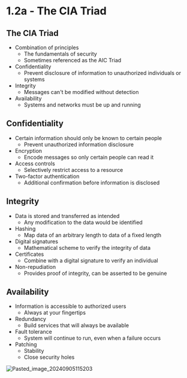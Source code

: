 # 1.2a - The CIA Triad
## The CIA Triad
- Combination of principles
	- The fundamentals of security
	- Sometimes referenced as the AIC Triad
- Confidentiality
	- Prevent disclosure of information to unauthorized individuals or systems
- Integrity
	- Messages can't be modified without detection
- Availability
	- Systems and networks must be up and running
## Confidentiality
- Certain information should only be known to certain people
	- Prevent unauthorized information disclosure
- Encryption
	- Encode messages so only certain people can read it
- Access controls
	- Selectively restrict access to a resource
- Two-factor authentication
	- Additional confirmation before information is disclosed
## Integrity
- Data is stored and transferred as intended
	- Any modification to the data would be identified
- Hashing
	- Map data of an arbitrary length to data of a fixed length
- Digital signatures
	- Mathematical scheme to verify the integrity of data
- Certificates
	- Combine with a digital signature to verify an individual
- Non-repudiation
	- Provides proof of integrity, can be asserted to be genuine
## Availability
- Information is accessible to authorized users
	- Always at your fingertips
- Redundancy
	- Build services that will always be available
- Fault tolerance
	- System will continue to run, even when a failure occurs
- Patching
	- Stability
	- Close security holes

![Pasted_image_20240905115203](//assets/Pasted_image_20240905115203.webp)
